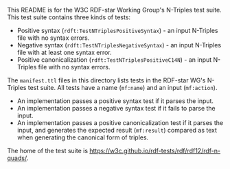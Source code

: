This README is for the W3C RDF-star Working Group's N-Triples test suite.
This test suite contains three kinds of tests:

*  Positive syntax (`rdft:TestNTriplesPositiveSyntax`) - an input N-Triples file with no syntax errors.
*  Negative syntax (`rdft:TestNTriplesNegativeSyntax`) - an input N-Triples file with at least one syntax error.
*  Positive canonicalization (`rdft:TestNTriplesPositiveC14N`) - an input N-Triples file with no syntax errors.

The `manifest.ttl` files in this directory lists tests in the RDF-star WG's N-Triples test suite.
All tests have a name (`mf:name`) and an input (`mf:action`).

* An implementation passes a positive syntax test if it parses the
  input.
* An implementation passes a negative syntax test if it fails to parse
  the input.
* An implementation passes a positive canonicalization test if it parses the
  input, and generates the expected result (`mf:result`) compared as text when generating the canonical form of triples.

The home of the test suite is <https://w3c.github.io/rdf-tests/rdf/rdf12/rdf-n-quads/>.
